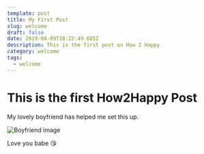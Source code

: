 ```yaml
---
template: post
title: My First Post
slug: welcome
draft: false
date: 2019-08-09T18:22:49.685Z
description: This is the first post on How 2 Happy
category: welcome
tags:
  - welcome
---
```

# This is the first How2Happy Post

My lovely boyfriend has helped me set this up.

![Boyfriend image](/media/yashu-pay.png "Boyfriend")

Love you babe 😘
